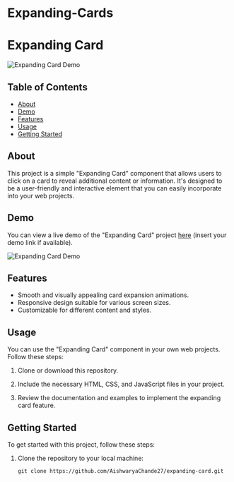 # Expanding-Cards
# Expanding Card

![Expanding Card Demo](demo.gif)

## Table of Contents

- [About](#about)
- [Demo](#demo)
- [Features](#features)
- [Usage](#usage)
- [Getting Started](#getting-started)
  
## About

This project is a simple "Expanding Card" component that allows users to click on a card to reveal additional content or information. It's designed to be a user-friendly and interactive element that you can easily incorporate into your web projects.

## Demo

You can view a live demo of the "Expanding Card" project [here](#) (insert your demo link if available).

![Expanding Card Demo](demo.gif)

## Features

- Smooth and visually appealing card expansion animations.
- Responsive design suitable for various screen sizes.
- Customizable for different content and styles.

## Usage

You can use the "Expanding Card" component in your own web projects. Follow these steps:

1. Clone or download this repository.

2. Include the necessary HTML, CSS, and JavaScript files in your project.

3. Review the documentation and examples to implement the expanding card feature.

## Getting Started

To get started with this project, follow these steps:

1. Clone the repository to your local machine:

   ```shell
   git clone https://github.com/AishwaryaChande27/expanding-card.git
